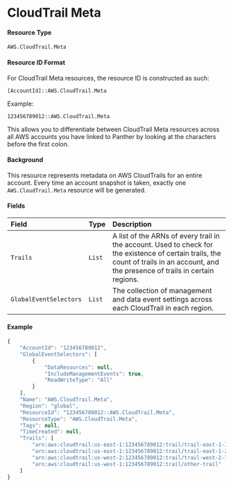 # CloudTrail Meta

#### Resource Type

`AWS.CloudTrail.Meta`

#### Resource ID Format

For CloudTrail Meta resources, the resource ID is constructed as such:

`[AccountId]::AWS.CloudTrail.Meta`

Example:

`123456789012::AWS.CloudTrail.Meta`

This allows you to differentiate between CloudTrail Meta resources across all AWS accounts you have linked to Panther by looking at the characters before the first colon.

#### Background

This resource represents metadata on AWS CloudTrails for an entire account. Every time an account snapshot is taken, exactly one `AWS.CloudTrail.Meta` resource will be generated.

#### Fields

| Field                  | Type   | Description                                                                                                                                                                            |
| :--------------------- | :----- | :------------------------------------------------------------------------------------------------------------------------------------------------------------------------------------- |
| `Trails`               | `List` | A list of the ARNs of every trail in the account. Used to check for the existence of certain trails, the count of trails in an account, and the presence of trails in certain regions. |
| `GlobalEventSelectors` | `List` | The collection of management and data event settings across each CloudTrail in each region.                                                                                            |

#### Example

```javascript
{
    "AccountId": "123456789012",
    "GlobalEventSelectors": [
        {
            "DataResources": null,
            "IncludeManagementEvents": true,
            "ReadWriteType": "All"
        }
    ],
    "Name": "AWS.CloudTrail.Meta",
    "Region": "global",
    "ResourceId": "123456789012::AWS.CloudTrail.Meta",
    "ResourceType": "AWS.CloudTrail.Meta",
    "Tags": null,
    "TimeCreated": null,
    "Trails": [
        "arn:aws:cloudtrail:us-east-1:123456789012:trail/trail-east-1-1",
        "arn:aws:cloudtrail:us-east-1:123456789012:trail/trail-east-1-2",
        "arn:aws:cloudtrail:us-west-2:123456789012:trail/trail-west-2-1",
        "arn:aws:cloudtrail:us-west-1:123456789012:trail/other-trail"
    ]
}
```
